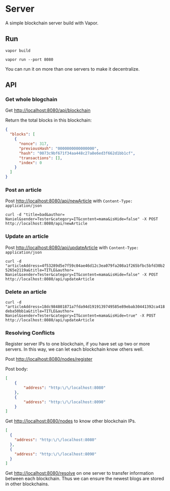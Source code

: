 # Server

A simple blockchain server build with Vapor.

## Run

```shell
vapor build
```

```shell
vapor run --port 8080
```

You can run it on more than one servers to make it decentralize.
## API

### Get whole blogchain

Get [http://localhost:8080/api/blockchain](http://localhost:8080/api/blockchain)

Return the total blocks in this blockchain:

```json
{
  "blocks": [
    {
      "nonce": 317,
      "previousHash": "0000000000000000",
      "hash": "0073c9bf671f34aa448c27a8e6ed3f662d1bb1cf",
      "transactions": [],
      "index": 0
    }
  ]
}
```

### Post an article

Post [http://localhost:8080/api/newArticle](http://localhost:8080/api/newArticle) with `Content-Type: application/json`

`curl -d "title=bad&author= Naniel&sender=Tester&category=IT&content=mama&isHide=false" -X POST http://localhost:8080/api/newArticle`

### Update an article
Post [http://localhost:8080/api/updateArticle](http://localhost:8080/api/updateArticle) with `Content-Type: application/json`

`curl -d "articleAddress=4f53289d5e7f59c04ae46d12c3ea079fa208a1f265bfbc5bfd30b25265e2119a&title=TITLE&author= Naniel&sender=Tester&category=IT&content=mama&isHide=false" -X POST http://localhost:8080/api/updateArticle`

### Delete an article

`curl -d "articleAddress=18dc984801871a7fda94d1919139749585e89ebab30441392ca418deba50bb1a&title=TITLE&author= Naniel&sender=Tester&category=IT&content=mama&isHide=true" -X POST http://localhost:8080/api/updateArticle`

### Resolving Conflicts

Register server IPs to one blockchain, if you have set up two or more servers. In this way, we can let each blockchain know others well.

Post [http://localhost:8080/nodes/register](http://localhost:8080/nodes/register)

Post body:

```json
[
    {
        "address": "http:\/\/localhost:8080"
    },
    {
        "address": "http:\/\/localhost:8090"
    }
]
```

Get [http://localhost:8080/nodes](http://localhost:8080/nodes) to know other blockchain IPs.

```json
[
  {
    "address": "http:\/\/localhost:8080"
  },
  {
    "address": "http:\/\/localhost:8090"
  }
]
```

Get [http://localhost:8080/resolve](http://localhost:8080/resolve) on one server to transfer information between each blockchain. Thus we can ensure the newest blogs are stored in other blockchains.
